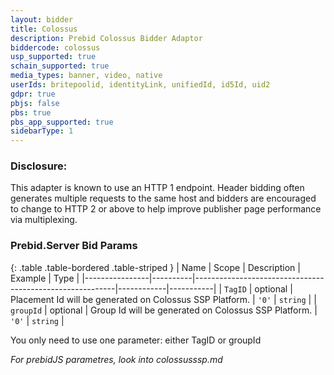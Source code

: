 ```yaml
---
layout: bidder
title: Colossus
description: Prebid Colossus Bidder Adaptor
biddercode: colossus
usp_supported: true
schain_supported: true
media_types: banner, video, native
userIds: britepoolid, identityLink, unifiedId, id5Id, uid2
gdpr: true
pbjs: false
pbs: true
pbs_app_supported: true
sidebarType: 1
---
```


### Disclosure:

This adapter is known to use an HTTP 1 endpoint. Header bidding often generates multiple requests to the same host and bidders are encouraged to change to HTTP 2 or above to help improve publisher page performance via multiplexing.

### Prebid.Server Bid Params

{: .table .table-bordered .table-striped }
| Name           | Scope    | Description                                              | Example    | Type      |
|----------------|----------|----------------------------------------------------------|------------|-----------|
| `TagID` | optional | Placement Id will be generated on Colossus SSP Platform. | `'0'`        | `string` |
| `groupId` | optional | Group Id will be generated on Colossus SSP Platform. | `'0'`        | `string` |

You only need to use one parameter: either TagID or groupId

*For prebidJS parametres, look into colossusssp.md*
